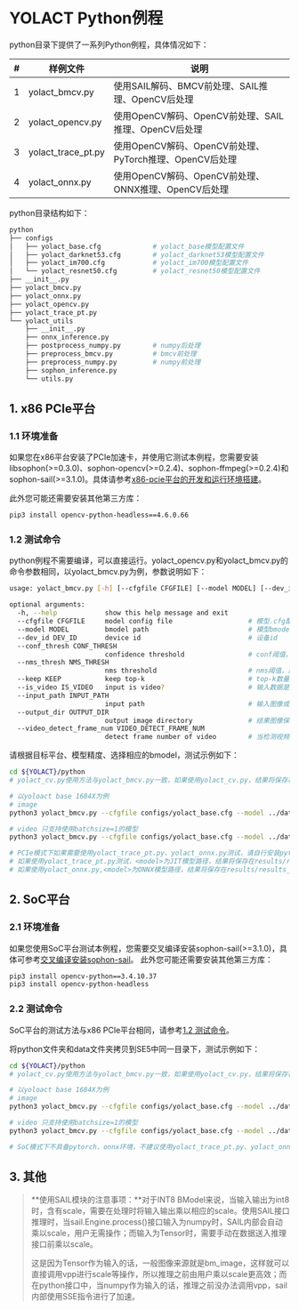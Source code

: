 # YOLACT Python例程

python目录下提供了一系列Python例程，具体情况如下：

| #    | 样例文件           | 说明                                                    |
| ---- | ------------------ | ------------------------------------------------------- |
| 1    | yolact_bmcv.py     | 使用SAIL解码、BMCV前处理、SAIL推理、OpenCV后处理        |
| 2    | yolact_opencv.py   | 使用OpenCV解码、OpenCV前处理、SAIL推理、OpenCV后处理    |
| 3    | yolact_trace_pt.py | 使用OpenCV解码、OpenCV前处理、PyTorch推理、OpenCV后处理 |
| 4    | yolact_onnx.py     | 使用OpenCV解码、OpenCV前处理、ONNX推理、OpenCV后处理    |

python目录结构如下：

```bash
python
├── configs
│   ├── yolact_base.cfg				# yolact_base模型配置文件
│   ├── yolact_darknet53.cfg		# yolact_darknet53模型配置文件
│   ├── yolact_im700.cfg			# yolact_im700模型配置文件
│   └── yolact_resnet50.cfg			# yolact_resnet50模型配置文件
├── __init__.py
├── yolact_bmcv.py					
├── yolact_onnx.py					
├── yolact_opencv.py
├── yolact_trace_pt.py
└── yolact_utils					
    ├── __init__.py
    ├── onnx_inference.py
    ├── postprocess_numpy.py		# numpy后处理
    ├── preprocess_bmcv.py			# bmcv前处理
    ├── preprocess_numpy.py			# numpy前处理
    ├── sophon_inference.py
    └── utils.py
```

## 1. x86 PCIe平台

### 1.1 环境准备

如果您在x86平台安装了PCIe加速卡，并使用它测试本例程，您需要安装libsophon(>=0.3.0)、sophon-opencv(>=0.2.4)、sophon-ffmpeg(>=0.2.4)和sophon-sail(>=3.1.0)。具体请参考[x86-pcie平台的开发和运行环境搭建](../../docs/Environment_Install_Guide.md#2-x86-pcie平台的开发和运行环境搭建)。

此外您可能还需要安装其他第三方库：

```bash
pip3 install opencv-python-headless==4.6.0.66
```

### 1.2 测试命令

python例程不需要编译，可以直接运行。yolact_opencv.py和yolact_bmcv.py的命令参数相同，以yolact_bmcv.py为例，参数说明如下：

```bash
usage: yolact_bmcv.py [-h] [--cfgfile CFGFILE] [--model MODEL] [--dev_id DEV_ID] [--conf_thresh CONF_THRESH] [--nms_thresh NMS_THRESH] [--keep KEEP] [--is_video IS_VIDEO] [--input_path INPUT_PATH] [--output_dir OUTPUT_DIR] [--video_detect_frame_num VIDEO_DETECT_FRAME_NUM]

optional arguments:
  -h, --help            show this help message and exit
  --cfgfile CFGFILE     model config file					# 模型.cfg配置文件
  --model MODEL         bmodel path							# 模型bmodel文件。如果is_video为True，只支持使用batchsize=1的模型
  --dev_id DEV_ID       device id							# 设备id
  --conf_thresh CONF_THRESH
                        confidence threshold				# conf阈值，默认为0.5
  --nms_thresh NMS_THRESH
                        nms threshold						# nms阈值，默认为0.5
  --keep KEEP           keep top-k							# top-k数量，默认为100
  --is_video IS_VIDEO   input is video?						# 输入数据是否为视频，0：输入为图像，1：输入为视频。默认为0。
  --input_path INPUT_PATH
                        input path							# 输入图像或视频路径 	
  --output_dir OUTPUT_DIR
                        output image directory				# 结果图像保存的文件夹路径，默认保存在results/results_{script}文件夹下。{script}为bmcv或opencv
  --video_detect_frame_num VIDEO_DETECT_FRAME_NUM
                        detect frame number of video		# 当检测视频时，检测和保存结果的视频帧数，默认为10
```

请根据目标平台、模型精度、选择相应的bmodel，测试示例如下：

```bash
cd ${YOLACT}/python
# yolact_cv.py使用方法与yolact_bmcv.py一致，如果使用yolact_cv.py，结果将保存在results/results_cv目录下；如果使用yolact_bmcv.py，结果将保存在results/results_bmcv目录下。

# 以yoloact base 1684X为例
# image
python3 yolact_bmcv.py --cfgfile configs/yolact_base.cfg --model ../data/models/BM1684X/yolact_base_54_800000_fp32_1b.bmodel --input_path ../data/images/

# video 只支持使用batchsize=1的模型
python3 yolact_bmcv.py --cfgfile configs/yolact_base.cfg --model ../data/models/BM1684X/yolact_base_54_800000_fp32_1b.bmodel --is_video 1 --input_path ../data/videos/road.mp4 --video_detect_frame_num 10

# PCIe模式下如果需要使用yolact_trace_pt.py、yolact_onnx.py测试，请自行安装pytorch、onnx环境
# 如果使用yolact_trace_pt.py测试，<model>为JIT模型路径，结果将保存在results/results_trace_pt目录下
# 如果使用yolact_onnx.py,<model>为ONNX模型路径，结果将保存在results/results_onnx目录下
```

## 2. SoC平台

### 2.1 环境准备

如果您使用SoC平台测试本例程，您需要交叉编译安装sophon-sail(>=3.1.0)，具体可参考[交叉编译安装sophon-sail](../../docs/Environment_Install_Guide.md#32-交叉编译安装sophon-sail)。
此外您可能还需要安装其他第三方库：

```bash
pip3 install opencv-python==3.4.10.37
pip3 install opencv-python-headless
```

### 2.2 测试命令

SoC平台的测试方法与x86 PCIe平台相同，请参考[1.2 测试命令](#12-测试命令)。

将python文件夹和data文件夹拷贝到SE5中同一目录下，测试示例如下：

```bash
cd ${YOLACT}/python
# yolact_cv.py使用方法与yolact_bmcv.py一致，如果使用yolact_cv.py，结果将保存在results/results_cv目录下；如果使用yolact_bmcv.py，结果将保存在results/results_bmcv目录下。

# 以yoloact base 1684X为例
# image
python3 yolact_bmcv.py --cfgfile configs/yolact_base.cfg --model ../data/models/BM1684X/yolact_base_54_800000_fp32_1b.bmodel --input_path ../data/images/

# video 只支持使用batchsize=1的模型
python3 yolact_bmcv.py --cfgfile configs/yolact_base.cfg --model ../data/models/BM1684X/yolact_base_54_800000_fp32_1b.bmodel --is_video 1 --input_path ../data/videos/road.mp4 --video_detect_frame_num 10

# SoC模式下不具备pytorch、onnx环境，不建议使用yolact_trace_pt.py、yolact_onnx.py测试
```

## 3. 其他

> **使用SAIL模块的注意事项：**对于INT8 BModel来说，当输入输出为int8时，含有scale，需要在处理时将输入输出乘以相应的scale。使用SAIL接口推理时，当sail.Engine.process()接口输入为numpy时，SAIL内部会自动乘以scale，用户无需操作；而输入为Tensor时，需要手动在数据送入推理接口前乘以scale。
>
> 这是因为Tensor作为输入的话，一般图像来源就是bm_image，这样就可以直接调用vpp进行scale等操作，所以推理之前由用户乘以scale更高效；而在python接口中，当numpy作为输入的话，推理之前没办法调用vpp，sail内部使用SSE指令进行了加速。

